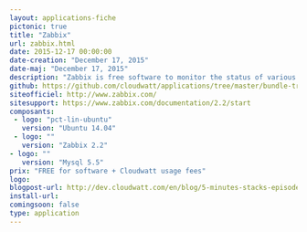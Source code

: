 ```yaml
---
layout: applications-fiche
pictonic: true
title: "Zabbix"
url: zabbix.html
date: 2015-12-17 00:00:00
date-creation: "December 17, 2015"
date-maj: "December 17, 2015"
description: "Zabbix is free software to monitor the status of various network services, servers and other network equipment; and producing dynamic graphics resource consumption."
github: https://github.com/cloudwatt/applications/tree/master/bundle-trusty-zabbix
siteofficiel: http://www.zabbix.com/
sitesupport: https://www.zabbix.com/documentation/2.2/start
composants:
 - logo: "pct-lin-ubuntu"
   version: "Ubuntu 14.04"
 - logo: ""
   version: "Zabbix 2.2"
- logo: ""
   version: "Mysql 5.5"
prix: "FREE for software + Cloudwatt usage fees"
logo: 
blogpost-url: http://dev.cloudwatt.com/en/blog/5-minutes-stacks-episode-nineteen-zabbix.html
install-url:
comingsoon: false
type: application
---
```

